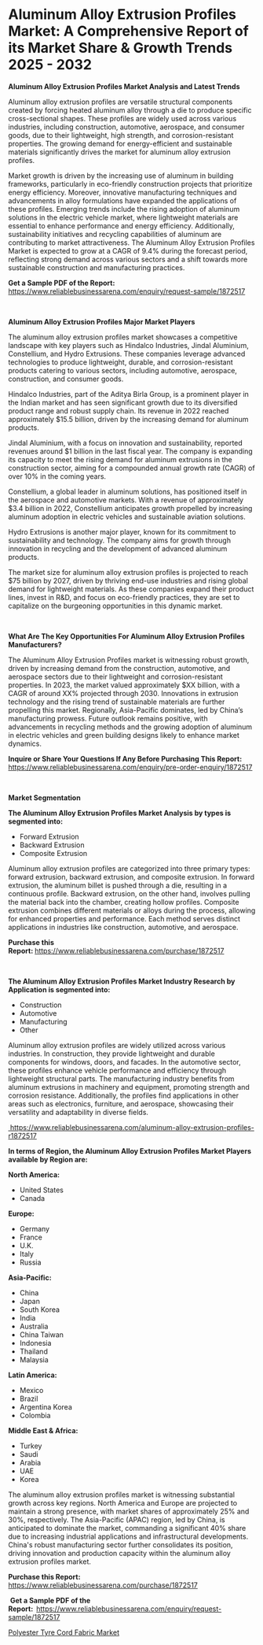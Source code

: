 <p><h1>Aluminum Alloy Extrusion Profiles Market: A Comprehensive Report of its Market Share & Growth Trends 2025 - 2032</h1></p><p><strong>Aluminum Alloy Extrusion Profiles Market Analysis and Latest Trends</strong></p>
<p><p>Aluminum alloy extrusion profiles are versatile structural components created by forcing heated aluminum alloy through a die to produce specific cross-sectional shapes. These profiles are widely used across various industries, including construction, automotive, aerospace, and consumer goods, due to their lightweight, high strength, and corrosion-resistant properties. The growing demand for energy-efficient and sustainable materials significantly drives the market for aluminum alloy extrusion profiles.</p><p>Market growth is driven by the increasing use of aluminum in building frameworks, particularly in eco-friendly construction projects that prioritize energy efficiency. Moreover, innovative manufacturing techniques and advancements in alloy formulations have expanded the applications of these profiles. Emerging trends include the rising adoption of aluminum solutions in the electric vehicle market, where lightweight materials are essential to enhance performance and energy efficiency. Additionally, sustainability initiatives and recycling capabilities of aluminum are contributing to market attractiveness. The Aluminum Alloy Extrusion Profiles Market is expected to grow at a CAGR of 9.4% during the forecast period, reflecting strong demand across various sectors and a shift towards more sustainable construction and manufacturing practices.</p></p>
<p><strong>Get a Sample PDF of the Report:&nbsp;</strong> <a href="https://www.reliablebusinessarena.com/enquiry/request-sample/1872517?utm_campaign=3183&utm_medium=2&utm_source=Github&utm_content=ia&utm_term=31032025&utm_id=aluminum-alloy-extrusion-profiles">https://www.reliablebusinessarena.com/enquiry/request-sample/1872517</a></p>
<p>&nbsp;</p>
<p><strong>Aluminum Alloy Extrusion Profiles Major Market Players</strong></p>
<p><p>The aluminum alloy extrusion profiles market showcases a competitive landscape with key players such as Hindalco Industries, Jindal Aluminium, Constellium, and Hydro Extrusions. These companies leverage advanced technologies to produce lightweight, durable, and corrosion-resistant products catering to various sectors, including automotive, aerospace, construction, and consumer goods.</p><p>Hindalco Industries, part of the Aditya Birla Group, is a prominent player in the Indian market and has seen significant growth due to its diversified product range and robust supply chain. Its revenue in 2022 reached approximately $15.5 billion, driven by the increasing demand for aluminum products.</p><p>Jindal Aluminium, with a focus on innovation and sustainability, reported revenues around $1 billion in the last fiscal year. The company is expanding its capacity to meet the rising demand for aluminum extrusions in the construction sector, aiming for a compounded annual growth rate (CAGR) of over 10% in the coming years.</p><p>Constellium, a global leader in aluminum solutions, has positioned itself in the aerospace and automotive markets. With a revenue of approximately $3.4 billion in 2022, Constellium anticipates growth propelled by increasing aluminum adoption in electric vehicles and sustainable aviation solutions.</p><p>Hydro Extrusions is another major player, known for its commitment to sustainability and technology. The company aims for growth through innovation in recycling and the development of advanced aluminum products.</p><p>The market size for aluminum alloy extrusion profiles is projected to reach $75 billion by 2027, driven by thriving end-use industries and rising global demand for lightweight materials. As these companies expand their product lines, invest in R&D, and focus on eco-friendly practices, they are set to capitalize on the burgeoning opportunities in this dynamic market.</p></p>
<p>&nbsp;</p>
<p><strong>What Are The Key Opportunities For Aluminum Alloy Extrusion Profiles Manufacturers?</strong></p>
<p><p>The Aluminum Alloy Extrusion Profiles market is witnessing robust growth, driven by increasing demand from the construction, automotive, and aerospace sectors due to their lightweight and corrosion-resistant properties. In 2023, the market valued approximately $XX billion, with a CAGR of around XX% projected through 2030. Innovations in extrusion technology and the rising trend of sustainable materials are further propelling this market. Regionally, Asia-Pacific dominates, led by China’s manufacturing prowess. Future outlook remains positive, with advancements in recycling methods and the growing adoption of aluminum in electric vehicles and green building designs likely to enhance market dynamics.</p></p>
<p><strong>Inquire or Share Your Questions If Any Before Purchasing This Report:</strong> <a href="https://www.reliablebusinessarena.com/enquiry/pre-order-enquiry/1872517?utm_campaign=3183&utm_medium=2&utm_source=Github&utm_content=ia&utm_term=31032025&utm_id=aluminum-alloy-extrusion-profiles">https://www.reliablebusinessarena.com/enquiry/pre-order-enquiry/1872517</a></p>
<p>&nbsp;</p>
<p><strong>Market Segmentation</strong></p>
<p><strong>The Aluminum Alloy Extrusion Profiles Market Analysis by types is segmented into:</strong></p>
<p><ul><li>Forward Extrusion</li><li>Backward Extrusion</li><li>Composite Extrusion</li></ul></p>
<p><p>Aluminum alloy extrusion profiles are categorized into three primary types: forward extrusion, backward extrusion, and composite extrusion. In forward extrusion, the aluminum billet is pushed through a die, resulting in a continuous profile. Backward extrusion, on the other hand, involves pulling the material back into the chamber, creating hollow profiles. Composite extrusion combines different materials or alloys during the process, allowing for enhanced properties and performance. Each method serves distinct applications in industries like construction, automotive, and aerospace.</p></p>
<p><strong>Purchase this Report:&nbsp;</strong><a href="https://www.reliablebusinessarena.com/purchase/1872517?utm_campaign=3183&utm_medium=2&utm_source=Github&utm_content=ia&utm_term=31032025&utm_id=aluminum-alloy-extrusion-profiles">https://www.reliablebusinessarena.com/purchase/1872517</a></p>
<p>&nbsp;</p>
<p><strong>The Aluminum Alloy Extrusion Profiles Market Industry Research by Application is segmented into:</strong></p>
<p><ul><li>Construction</li><li>Automotive</li><li>Manufacturing</li><li>Other</li></ul></p>
<p><p>Aluminum alloy extrusion profiles are widely utilized across various industries. In construction, they provide lightweight and durable components for windows, doors, and facades. In the automotive sector, these profiles enhance vehicle performance and efficiency through lightweight structural parts. The manufacturing industry benefits from aluminum extrusions in machinery and equipment, promoting strength and corrosion resistance. Additionally, the profiles find applications in other areas such as electronics, furniture, and aerospace, showcasing their versatility and adaptability in diverse fields.</p></p>
<p><a href="https://www.reliablebusinessarena.com/aluminum-alloy-extrusion-profiles-r1872517?utm_campaign=3183&utm_medium=2&utm_source=Github&utm_content=ia&utm_term=31032025&utm_id=aluminum-alloy-extrusion-profiles">&nbsp;https://www.reliablebusinessarena.com/aluminum-alloy-extrusion-profiles-r1872517</a></p>
<p><strong>In terms of Region, the Aluminum Alloy Extrusion Profiles Market Players available by Region are:</strong></p>
<p>
    <p> <strong> North America: </strong>
        <ul>
            <li>United States</li>
            <li>Canada</li>
        </ul>
        </p> 
    <p> <strong> Europe: </strong>
        <ul>
            <li>Germany</li>
            <li>France</li>
            <li>U.K.</li>
            <li>Italy</li>
            <li>Russia</li>
        </ul>
        </p> 
    <p> <strong> Asia-Pacific: </strong>
        <ul>
            <li>China</li>
            <li>Japan</li>
            <li>South Korea</li>
            <li>India</li>
            <li>Australia</li>
            <li>China Taiwan</li>
            <li>Indonesia</li>
            <li>Thailand</li>
            <li>Malaysia</li>
        </ul>
        </p> 
    <p> <strong> Latin America: </strong>
        <ul>
            <li>Mexico</li>
            <li>Brazil</li>
            <li>Argentina Korea</li>
            <li>Colombia</li>
        </ul>
        </p> 
    <p> <strong> Middle East & Africa: </strong>
        <ul>
            <li>Turkey</li>
            <li>Saudi</li>
            <li>Arabia</li>
            <li>UAE</li>
            <li>Korea</li>
        </ul>
    </p>
    </p>
<p><p>The aluminum alloy extrusion profiles market is witnessing substantial growth across key regions. North America and Europe are projected to maintain a strong presence, with market shares of approximately 25% and 30%, respectively. The Asia-Pacific (APAC) region, led by China, is anticipated to dominate the market, commanding a significant 40% share due to increasing industrial applications and infrastructural developments. China's robust manufacturing sector further consolidates its position, driving innovation and production capacity within the aluminum alloy extrusion profiles market.</p></p>
<p><strong>Purchase this Report: </strong><a href="https://www.reliablebusinessarena.com/purchase/1872517?utm_campaign=3183&utm_medium=2&utm_source=Github&utm_content=ia&utm_term=31032025&utm_id=aluminum-alloy-extrusion-profiles">https://www.reliablebusinessarena.com/purchase/1872517</a></p>
<p>&nbsp;<strong>Get a Sample PDF of the Report:&nbsp;&nbsp;</strong><a href="https://www.reliablebusinessarena.com/enquiry/request-sample/1872517?utm_campaign=3183&utm_medium=2&utm_source=Github&utm_content=ia&utm_term=31032025&utm_id=aluminum-alloy-extrusion-profiles">https://www.reliablebusinessarena.com/enquiry/request-sample/1872517</a></p>
<p><strong></strong></p>
<p><p><a href="https://github.com/wynonachirei9/Market-Research-Report-List-1/blob/main/polyester-tyre-cord-fabric-market.md?utm_campaign=3183&utm_medium=2&utm_source=Github&utm_content=ia&utm_term=31032025&utm_id=aluminum-alloy-extrusion-profiles">Polyester Tyre Cord Fabric Market</a></p></p>